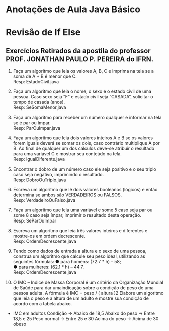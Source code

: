 Anotações de Aula Java Básico  
================================

# Revisão de If Else  
  
## Exercícios Retirados da apostila do professor PROF. JONATHAN PAULO P. PEREIRA do IFRN.

1) Faça um algoritmo que leia os valores A, B, C e imprima na tela se a soma de A + B é menor que C.  
Resp: EstadoCivil.java  
  
2) Faça um algoritmo que leia o nome, o sexo e o estado civil de uma pessoa. Caso sexo seja “F” e
estado civil seja “CASADA”, solicitar o tempo de casada (anos).  
Resp: SeSomaMenor.java  
  
3) Faça um algoritmo para receber um número qualquer e informar na tela se é par ou ímpar.  
Resp: ParOuImpar.java  
  
4) Faça um algoritmo que leia dois valores inteiros A e B se os valores forem iguais deverá se
somar os dois, caso contrário multiplique A por B. Ao final de qualquer um dos cálculos deve-se
atribuir o resultado para uma variável C e mostrar seu conteúdo na tela.  
Resp: IgualDiferente.java  
  
5) Encontrar o dobro de um número caso ele seja positivo e o seu triplo caso seja negativo,
imprimindo o resultado.  
Resp: DobroOuTriplo.java  
  
6) Escreva um algoritmo que lê dois valores booleanos (lógicos) e então determina se ambos são
VERDADEIROS ou FALSOS.  
Resp: VerdadeiroOuFalso.java  
  
7) Faça um algoritmo que leia uma variável e some 5 caso seja par ou some 8 caso seja ímpar,
imprimir o resultado desta operação.  
Resp: SeParOuImpar  
  
8) Escreva um algoritmo que leia três valores inteiros e diferentes e mostre-os em ordem
decrescente.  
Resp: OrdemDecrescente.java  
  
9) Tendo como dados de entrada a altura e o sexo de uma pessoa, construa um algoritmo que
calcule seu peso ideal, utilizando as seguintes fórmulas:
● para homens: (72.7 * h) – 58;  
● para mulheres: (62.1 * h) – 44.7.  
Resp: OrdemDecrescente.java  
  
10) O IMC – Indice de Massa Corporal é um critério da Organização Mundial de Saúde para dar
umaindicação sobre a condição de peso de uma pessoa adulta. A fórmula é IMC = peso / ( altura )2
Elabore um algoritmo que leia o peso e a altura de um adulto e mostre sua condição de acordo
com a tabela abaixo.
* IMC em adultos Condição
    -> Abaixo de 18,5 Abaixo do peso
    -> Entre 18,5 e 25 Peso normal
    -> Entre 25 e 30 Acima do peso
    -> Acima de 30 obeso 
